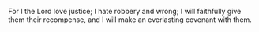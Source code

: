 For I the Lord love justice; I hate robbery and wrong; I will faithfully give them their recompense, and I will make an everlasting covenant with them.
